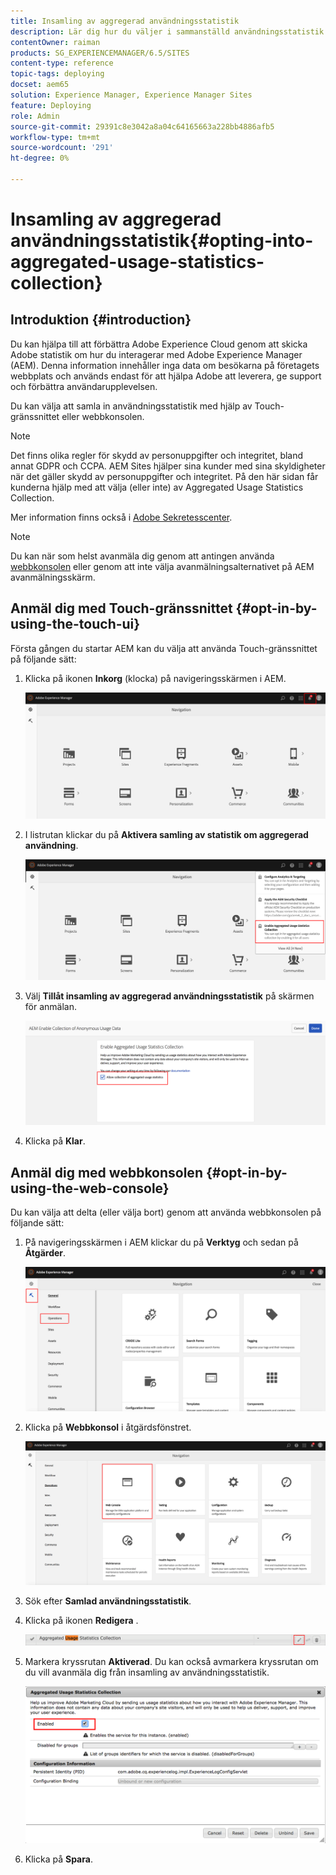 ```yaml
---
title: Insamling av aggregerad användningsstatistik
description: Lär dig hur du väljer i sammanställd användningsstatistik.
contentOwner: raiman
products: SG_EXPERIENCEMANAGER/6.5/SITES
content-type: reference
topic-tags: deploying
docset: aem65
solution: Experience Manager, Experience Manager Sites
feature: Deploying
role: Admin
source-git-commit: 29391c8e3042a8a04c64165663a228bb4886afb5
workflow-type: tm+mt
source-wordcount: '291'
ht-degree: 0%

---
```


# Insamling av aggregerad användningsstatistik{#opting-into-aggregated-usage-statistics-collection}

## Introduktion {#introduction}

Du kan hjälpa till att förbättra Adobe Experience Cloud genom att skicka Adobe statistik om hur du interagerar med Adobe Experience Manager (AEM). Denna information innehåller inga data om besökarna på företagets webbplats och används endast för att hjälpa Adobe att leverera, ge support och förbättra användarupplevelsen.

Du kan välja att samla in användningsstatistik med hjälp av Touch-gränssnittet eller webbkonsolen.

>[!NOTE]
>
>Det finns olika regler för skydd av personuppgifter och integritet, bland annat GDPR och CCPA. AEM Sites hjälper sina kunder med sina skyldigheter när det gäller skydd av personuppgifter och integritet. På den här sidan får kunderna hjälp med att välja (eller inte) av Aggregated Usage Statistics Collection.
>
>Mer information finns också i [Adobe Sekretesscenter](https://www.adobe.com/privacy.html).

>[!NOTE]
>
>Du kan när som helst avanmäla dig genom att antingen använda [webbkonsolen](/help/sites-deploying/opt-in-aggregated-usage-statistics.md#opt-in-by-using-the-web-console) eller genom att inte välja avanmälningsalternativet på AEM avanmälningsskärm.

## Anmäl dig med Touch-gränssnittet {#opt-in-by-using-the-touch-ui}

Första gången du startar AEM kan du välja att använda Touch-gränssnittet på följande sätt:

1. Klicka på ikonen **Inkorg** (klocka) på navigeringsskärmen i AEM.

   ![usage_StatisticsNavigationScreen](assets/usage_statisticsnavigationscreen.png)

1. I listrutan klickar du på **Aktivera samling av statistik om aggregerad användning**.

   ![usage_StatisticsNavigationScreen2](assets/usage_statisticsnavigationscreen2.png)

1. Välj **Tillåt insamling av aggregerad användningsstatistik** på skärmen för anmälan.

   ![usage_staticScreen](assets/usage_statisticsopt-inscreen.png)

1. Klicka på **Klar**.

## Anmäl dig med webbkonsolen {#opt-in-by-using-the-web-console}

Du kan välja att delta (eller välja bort) genom att använda webbkonsolen på följande sätt:

1. På navigeringsskärmen i AEM klickar du på **Verktyg** och sedan på **Åtgärder**.

   ![usage_StatisticsDashboard](assets/usage_statisticsopsdashboard.png)

1. Klicka på **Webbkonsol** i åtgärdsfönstret.

   ![usage_StatisticsSoundconsole](assets/usage_statisticswebconsole.png)

1. Sök efter **Samlad användningsstatistik**.
1. Klicka på ikonen **Redigera** .

   ![usage_StatisticsCollectionEdit](assets/usage_statisticscollectionedit.png)

1. Markera kryssrutan **Aktiverad**. Du kan också avmarkera kryssrutan om du vill avanmäla dig från insamling av användningsstatistik.

   ![usage_staticSelect](assets/usage_statisticsselect.png)

1. Klicka på **Spara**.
